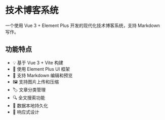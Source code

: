 # 技术博客系统

一个使用 Vue 3 + Element Plus 开发的现代化技术博客系统，支持 Markdown 写作。

## 功能特点

- 💡 基于 Vue 3 + Vite 构建
- 🎨 使用 Element Plus UI 框架
- 📝 支持 Markdown 编辑和预览
- 🖼️ 支持图片上传和压缩
- 🏷️ 文章分类管理
- 🔍 全文搜索功能
- 💾 数据本地持久化
- 📱 响应式设计
